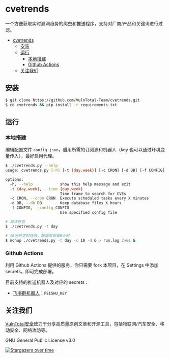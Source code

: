 # cvetrends

一个方便获取实时漏洞趋势的爬虫和推送程序，支持对厂商/产品和关键词进行过滤。

- [cvetrends](#cvetrends)
  - [安装](#安装)
  - [运行](#运行)
    - [本地搭建](#本地搭建)
    - [Github Actions](#github-actions)
  - [关注我们](#关注我们)


## 安装

```sh
$ git clone https://github.com/VulnTotal-Team/cvetrends.git
$ cd cvetrends && pip install -r requirements.txt
```

## 运行

### 本地搭建

编辑配置文件 `config.json`，启用所需的订阅源和机器人（key 也可以通过环境变量传入），最好启用代理。

```sh
$ ./cvetrends.py --help     
usage: cvetrends.py [-h] [-t {day,week}] [-c CRON] [-d DB] [-f CONFIG]

options:
  -h, --help            show this help message and exit
  -t {day,week}, --time {day,week}
                        Time frame to search for CVEs
  -c CRON, --cron CRON  Execute scheduled tasks every X minutes
  -d DB, --db DB        Keep database files X hours
  -f CONFIG, --config CONFIG
                        Use specified config file

# 单次任务
$ ./cvetrends.py -t day

# 10分钟定时任务，数据库保留6小时
$ nohup ./cvetrends.py -t day -c 10 -d 6 > run.log 2>&1 &
```

### Github Actions

利用 Github Actions 提供的服务，你只需要 fork 本项目，在 Settings 中添加 secrets，即可完成部署。

目前支持的推送机器人及对应的 secrets：
- [飞书群机器人](https://open.feishu.cn/document/ukTMukTMukTM/ucTM5YjL3ETO24yNxkjN)：`FEISHU_KEY`

## 关注我们

[VulnTotal安全](https://github.com/VulnTotal-Team)致力于分享高质量原创文章和开源工具，包括物联网/汽车安全、移动安全、网络攻防等。

GNU General Public License v3.0

[![Stargazers over time](https://starchart.cc/VulnTotal-Team/cvetrends.svg)](https://starchart.cc/VulnTotal-Team/cvetrends)
